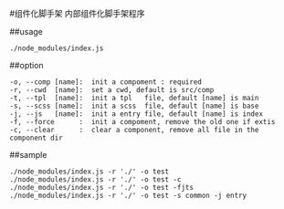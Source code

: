 #组件化脚手架
内部组件化脚手架程序

##usage

    ./node_modules/index.js

##option

    -o, --comp [name]:  init a compoment : required
    -r, --cwd  [name]:  set a cwd, default is src/comp
    -t, --tpl  [name]:  init a tpl   file, default [name] is main 
    -s, --scss [name]:  init a scss  file, default [name] is base 
    -j, --js   [name]:  init a entry file, default [name] is index
    -f, --force      :  init a compoment, remove the old one if extis
    -c, --clear      :  clear a component, remove all file in the component dir

##sample
    
    ./node_modules/index.js -r './' -o test 
    ./node_modules/index.js -r './' -o test -c 
    ./node_modules/index.js -r './' -o test -fjts 
    ./node_modules/index.js -r './' -o test -s common -j entry
